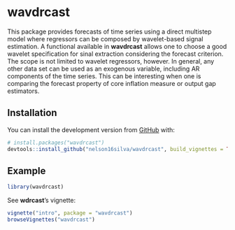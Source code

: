 
<!-- README.md is generated from README.Rmd. Please edit that file -->

# wavdrcast

<!-- badges: start -->

<!-- badges: end -->

This package provides forecasts of time series using a direct multistep
model where regressors can be composed by wavelet-based signal
estimation. A functional available in **wavdrcast** allows one to choose
a good wavelet specification for sinal extraction considering the
forecast criterion. The scope is not limited to wavelet regressors,
however. In general, any other data set can be used as an exogenous
variable, including AR components of the time series. This can be
interesting when one is comparing the forecast property of core
inflation measure or output gap estimators.

## Installation

You can install the development version from
[GitHub](https://github.com/) with:

``` r
# install.packages("wavdrcast")
devtools::install_github("nelson16silva/wavdrcast", build_vignettes = TRUE)
```

## Example

``` r
library(wavdrcast)
```

See **wdrcast**’s vignette:

``` r
vignette("intro", package = "wavdrcast")
browseVignettes("wavdrcast")
```

